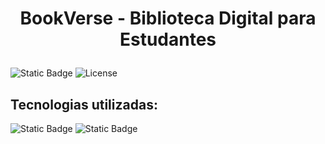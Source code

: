 # <p align="center">BookVerse - Biblioteca Digital para Estudantes</p>

![Static Badge](https://img.shields.io/badge/100%25-darkgreen?label=Status)
![License](https://img.shields.io/badge/License-Etec%20Atibaia-8c0a0a)
<br>
## Tecnologias utilizadas:
![Static Badge](https://img.shields.io/badge/HTML-black?style=for-the-badge&logo=html5&logoColor=%23E34F26)
![Static Badge](https://img.shields.io/badge/Javascript-black?style=for-the-badge&logo=javascript&logoColor=yellow)


